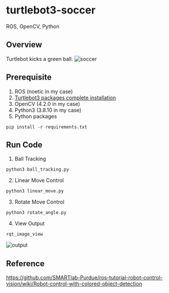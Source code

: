 # turtlebot3-soccer
ROS, OpenCV, Python

## Overview
Turtlebot kicks a green ball.
![soccer](images/soccer.gif)
## Prerequisite
1. ROS (noetic in my case)
2. [Turtlebot3 packages complete installation](https://github.com/ROBOTIS-GIT/turtlebot3)
3. OpenCV (4.2.0 in my case)
4. Python3 (3.8.10 in my case)
4. Python packages
```
pip install -r requirements.txt
```

## Run Code
1. Ball Tracking
```
python3 ball_tracking.py
```
2. Linear Move Control
```
python3 linear_move.py
```
3. Rotate Move Control
```
python3 rotate_angle.py
```
4. View Output
```
rqt_image_view
```
![output](images/output.gif)

## Reference
https://github.com/SMARTlab-Purdue/ros-tutorial-robot-control-vision/wiki/Robot-control-with-colored-object-detection
 